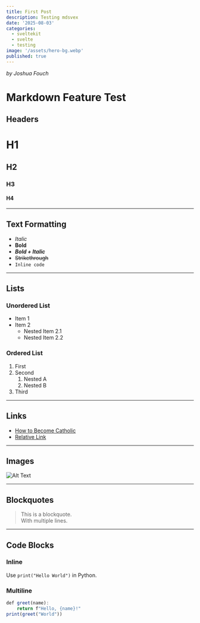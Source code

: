 ```yaml
---
title: First Post
description: Testing mdsvex
date: '2025-08-03'
categories:
  - sveltekit
  - svelte
  - testing
image: '/assets/hero-bg.webp'
published: true
---
```


_by Joshua Fouch_

# Markdown Feature Test

## Headers

# H1

## H2

### H3

#### H4

---

## Text Formatting

- _Italic_
- **Bold**
- **_Bold + Italic_**
- ~~Strikethrough~~
- `Inline code`

---

## Lists

### Unordered List

- Item 1
- Item 2
  - Nested Item 2.1
  - Nested Item 2.2

### Ordered List

1. First
2. Second
   1. Nested A
   2. Nested B
3. Third

---

## Links

- [How to Become Catholic](https://www.catholic.com/tract/how-to-become-a-catholic)
- [Relative Link](assets/joshpfp.jpg)

---

## Images

![Alt Text](https://via.placeholder.com/150 'Placeholder Image')

---

## Blockquotes

> This is a blockquote.  
> With multiple lines.

---

## Code Blocks

### Inline

Use `print("Hello World")` in Python.

### Multiline

```ts
def greet(name):
    return f"Hello, {name}!"
print(greet("World"))
```
